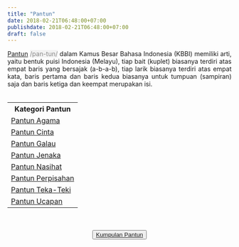 ```yaml
---
title: "Pantun"
date: 2018-02-21T06:48:00+07:00
publishdate: 2018-02-21T06:48:00+07:00
draft: false
---
```


<div style="text-align: justify;">
<a href="https://www.sekata.web.id/pantun" target="_blank">Pantun</a> <span style="color: #888888;"><span style="background-color: #f2f2f2;">/pan-tun/</span></span> dalam Kamus Besar Bahasa Indonesia (KBBI) memiliki arti, yaitu bentuk puisi Indonesia (Melayu), tiap bait (kuplet) biasanya terdiri atas empat baris yang bersajak (a-b-a-b), tiap larik biasanya terdiri atas empat kata, baris pertama dan baris kedua biasanya untuk tumpuan (sampiran) saja dan baris ketiga dan keempat merupakan isi.
<br /><br />
<table><tbody>
<tr><th>Kategori Pantun</th></tr>
<tr class="even"><td><a href="https://www.sekata.web.id/tags/pantun-agama">Pantun Agama</a></td></tr>
<tr><td><a href="https://www.sekata.web.id/tags/pantun-cinta">Pantun Cinta</a></td></tr>
<tr><td><a href="https://www.sekata.web.id/tags/pantun-galau">Pantun Galau</a></td></tr>
<tr><td><a href="https://www.sekata.web.id/tags/pantun-jenaka">Pantun Jenaka</a></td></tr>
<tr><td><a href="https://www.sekata.web.id/tags/pantun-nasihat">Pantun Nasihat</a></td></tr>
<tr><td><a href="https://www.sekata.web.id/tags/pantun-perpisahan">Pantun Perpisahan</a></td></tr>
<tr><td><a href="https://www.sekata.web.id/tags/pantun-teka-teki" target="_blank">Pantun Teka-Teki</a></td></tr>
<tr><td><a href="https://www.sekata.web.id/tags/pantun-ucapan" target="_blank">Pantun Ucapan</a></td></tr>
</tbody></table>
</div>
<br /><br />
<center><button class="button-home"><a href='/tags/pantun/'><span>Kumpulan Pantun </span></a></button></center>

<style type="text/css">
.col-md-2, .pl-0 {display:none!important;}
.flex-first {-webkit-box-ordinal-group: 0;
-webkit-order: 1;
-ms-flex-order: 1;
order: 1;
margin: 0 auto;
}
</style>
